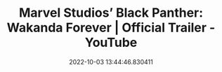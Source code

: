 ---
date: 2022-10-03 13:44:46.830411
link:
  source: web
  source_url: https://roytang.net
  text: 'Marvel Studios’ Black Panther: Wakanda Forever | Official Trailer - YouTube'
  url: https://www.youtube.com/watch?v=_Z3QKkl1WyM
source: web
syndicated:
- type: mastodon
  url: https://mastodon.technology/users/roytang/statuses/109104640006435202
- type: twitter
  url: https://twitter.com/roytang/status/1576931275906371584/
tags:
- mcu
- trailers
title: 'Marvel Studios’ Black Panther: Wakanda Forever | Official Trailer - YouTube'
---